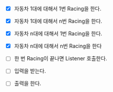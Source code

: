 - [X] 자동차 1대에 대해서 1번 Racing을 한다.
- [X] 자동차 1대에 대해서 n번 Racing을 한다.
- [X] 자동차 n대에 대해서 1번 Racing을 한다.
- [X] 자동차 n대에 대해서 n번 Racing을 한다
- [ ] 한 번 Racing이 끝나면 Listener 호출한다.
- [ ] 입력을 받는다.
- [ ] 출력을 한다.

